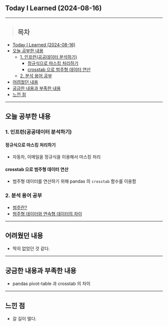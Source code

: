 ## Today I Learned (2024-08-16)
---
> ## 목차
- [Today I Learned (2024-08-16)](#today-i-learned-2024-08-16)
- [오늘 공부한 내용](#오늘-공부한-내용)
  - [1. 인프런(공공데이터 분석하기)](#1-인프런공공데이터-분석하기)
    - [정규식으로 마스킹 처리하기](#정규식으로-마스킹-처리하기)
    - [crosstab 으로 범주형 데이터 연산](#crosstab-으로-범주형-데이터-연산)
  - [2. 분석 용어 공부](#2-분석-용어-공부)
- [어려웠던 내용](#어려웠던-내용)
- [궁금한 내용과 부족한 내용](#궁금한-내용과-부족한-내용)
- [느낀 점](#느낀-점)
---

## 오늘 공부한 내용
### 1. 인프런(공공데이터 분석하기)
#### 정규식으로 마스킹 처리하기
- 자동차, 이메일을 정규식을 이용해서 마스킹 처리

#### crosstab 으로 범주형 데이터 연산
- 범주형 데이터를 연산하기 위해 pandas 의 `crosstab` 함수를 이용함

### 2. 분석 용어 공부
- [범주란?](https://mane-datalab.tistory.com/entry/DA-%EB%B2%94%EC%A3%BC%EB%9E%80)
- [범주형 데이터와 연속형 데이터의 차이](https://mane-datalab.tistory.com/entry/DA-%EB%B2%94%EC%A3%BC%ED%98%95-%EB%8D%B0%EC%9D%B4%ED%84%B0%EC%99%80-%EC%97%B0%EC%86%8D%ED%98%95-%EB%8D%B0%EC%9D%B4%ED%84%B0%EC%9D%98-%EC%B0%A8%EC%9D%B4)
---
## 어려웠던 내용
- 딱히 없었던 것 같다.
---
## 궁금한 내용과 부족한 내용
- pandas pivot-table 과 crosstab 의 차이
---
## 느낀 점
- 갈 길이 멀다.

<!-- <img src="이미지 주소" width="100%" height="100%"/> -->
